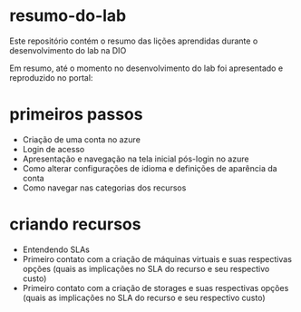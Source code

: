 # resumo-do-lab
Este repositório contém o resumo das lições aprendidas durante o desenvolvimento do lab na DIO

Em resumo, até o momento no desenvolvimento do lab foi apresentado e reproduzido no portal:

# primeiros passos
- Criação de uma conta no azure
- Login de acesso
- Apresentação e navegação na tela inicial pós-login no azure
- Como alterar configurações de idioma e definições de aparência da conta
- Como navegar nas categorias dos recursos

# criando recursos
- Entendendo SLAs
- Primeiro contato com a criação de máquinas virtuais e suas respectivas opções (quais as implicações no SLA do recurso e seu respectivo custo)
- Primeiro contato com a criação de storages e suas respectivas opções (quais as implicações no SLA do recurso e seu respectivo custo)
